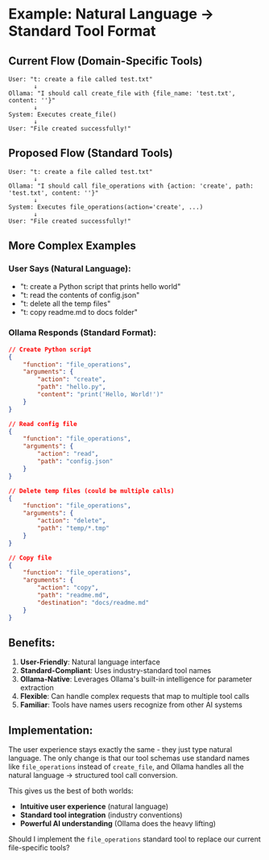 # Example: Natural Language → Standard Tool Format

## Current Flow (Domain-Specific Tools)
```
User: "t: create a file called test.txt"
       ↓
Ollama: "I should call create_file with {file_name: 'test.txt', content: ''}"
       ↓
System: Executes create_file()
       ↓
User: "File created successfully!"
```

## Proposed Flow (Standard Tools)
```
User: "t: create a file called test.txt"
       ↓
Ollama: "I should call file_operations with {action: 'create', path: 'test.txt', content: ''}"
       ↓
System: Executes file_operations(action='create', ...)
       ↓
User: "File created successfully!"
```

## More Complex Examples

### User Says (Natural Language):
- "t: create a Python script that prints hello world"
- "t: read the contents of config.json"
- "t: delete all the temp files"
- "t: copy readme.md to docs folder"

### Ollama Responds (Standard Format):
```json
// Create Python script
{
    "function": "file_operations",
    "arguments": {
        "action": "create",
        "path": "hello.py",
        "content": "print('Hello, World!')"
    }
}

// Read config file
{
    "function": "file_operations", 
    "arguments": {
        "action": "read",
        "path": "config.json"
    }
}

// Delete temp files (could be multiple calls)
{
    "function": "file_operations",
    "arguments": {
        "action": "delete",
        "path": "temp/*.tmp"
    }
}

// Copy file
{
    "function": "file_operations",
    "arguments": {
        "action": "copy", 
        "path": "readme.md",
        "destination": "docs/readme.md"
    }
}
```

## Benefits:

1. **User-Friendly**: Natural language interface
2. **Standard-Compliant**: Uses industry-standard tool names
3. **Ollama-Native**: Leverages Ollama's built-in intelligence for parameter extraction
4. **Flexible**: Can handle complex requests that map to multiple tool calls
5. **Familiar**: Tools have names users recognize from other AI systems

## Implementation:
The user experience stays exactly the same - they just type natural language. The only change is that our tool schemas use standard names like `file_operations` instead of `create_file`, and Ollama handles all the natural language → structured tool call conversion.

This gives us the best of both worlds: 
- **Intuitive user experience** (natural language)
- **Standard tool integration** (industry conventions)
- **Powerful AI understanding** (Ollama does the heavy lifting)

Should I implement the `file_operations` standard tool to replace our current file-specific tools?

